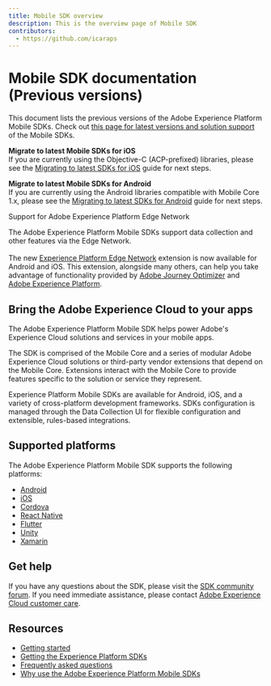 ```yaml
---
title: Mobile SDK overview
description: This is the overview page of Mobile SDK
contributors:
  - https://github.com/icaraps
---
```


# Mobile SDK documentation (Previous versions)

<InlineAlert variant="warning" slots="text"/>

This document lists the previous versions of the Adobe Experience Platform Mobile SDKs. Check out [this page for latest versions and solution support](https://developer.adobe.com/client-sdks/documentation/current-sdk-versions/) of the Mobile SDKs.

<InlineAlert variant="info" slots="text"/>

**Migrate to latest Mobile SDKs for iOS**<br/>If you are currently using the Objective-C (ACP-prefixed) libraries, please see the [Migrating to latest SDKs for iOS](../migrate-to-swift.md) guide for next steps.

<InlineAlert variant="info" slots="text"/>

**Migrate to latest Mobile SDKs for Android**<br/>If you are currently using the Android libraries compatible with Mobile Core 1.x, please see the [Migrating to latest SDKs for Android](../migrate-to-android.md) guide for next steps.

<InlineAlert variant="success" slots="header, text"/>

Support for Adobe Experience Platform Edge Network

The Adobe Experience Platform Mobile SDKs support data collection and other features via the Edge Network. <br/><br/> The new [Experience Platform Edge Network](https://developer.adobe.com/client-sdks/documentation/getting-started/) extension is now available for Android and iOS. This extension, alongside many others, can help you take advantage of functionality provided by [Adobe Journey Optimizer](https://business.adobe.com/products/journey-optimizer/adobe-journey-optimizer.html) and [Adobe Experience Platform](https://business.adobe.com/products/experience-platform/adobe-experience-platform.html).

## Bring the Adobe Experience Cloud to your apps

The Adobe Experience Platform Mobile SDK helps power Adobe's Experience Cloud solutions and services in your mobile apps.

The SDK is comprised of the Mobile Core and a series of modular Adobe Experience Cloud solutions or third-party vendor extensions that depend on the Mobile Core. Extensions interact with the Mobile Core to provide features specific to the solution or service they represent.

Experience Platform Mobile SDKs are available for Android, iOS, and a variety of cross-platform development frameworks. SDKs configuration is managed through the Data Collection UI for flexible configuration and extensible, rules-based integrations.

## Supported platforms

The Adobe Experience Platform Mobile SDK supports the following platforms:

- [Android](./sdk-versions.md#android)
- [iOS](./sdk-versions.md#ios)
- [Cordova](./sdk-versions.md#cordova)
- [React Native](./sdk-versions.md#react-native)
- [Flutter](./sdk-versions.md#flutter)
- [Unity](./sdk-versions.md#unity)
- [Xamarin](./sdk-versions.md#xamarin)

## Get help

If you have any questions about the SDK, please visit the [SDK community forum](https://experienceleaguecommunities.adobe.com/t5/adobe-experience-platform-sdks/ct-p/platform-sdk). If you need immediate assistance, please contact [Adobe Experience Cloud customer care](https://experienceleague.adobe.com/?support-solution=General#support).

## Resources

* [Getting started](./getting-started/index.md)
* [Getting the Experience Platform SDKs](./getting-started/get-the-sdk.md)
* [Frequently asked questions](./faq.md)
* [Why use the Adobe Experience Platform Mobile SDKs](https://medium.com/adobetech/accelerate-your-mobile-application-development-with-adobe-experience-platform-mobile-sdk-and-launch-ed023536d611)
